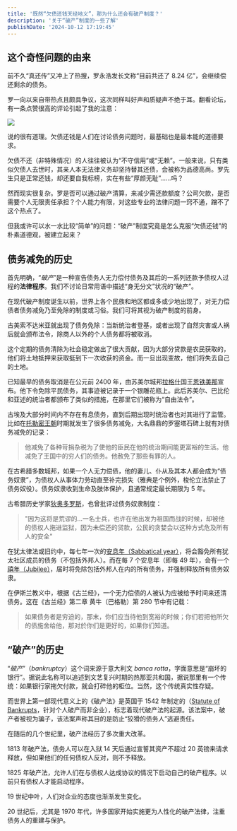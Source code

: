 ```yaml
---
title: '既然“欠债还钱天经地义”，那为什么还会有破产制度？'
description: '关于“破产”制度的一些了解'
publishDate: '2024-10-12 17:19:45'
---
```


## 这个奇怪问题的由来

前不久“真还传”又冲上了热搜，罗永浩发长文称“目前共还了 8.24 亿”，会继续偿还剩余的债务。

罗一向以来自带热点且颇具争议，这次同样叫好声和质疑声不绝于耳。翻看论坛，有一条点赞很高的评论引起了我的注意：

![](https://s2.loli.net/2024/10/12/s97CWe8bNyKEv24.png)

说的很有道理。欠债还钱是人们在讨论债务问题时，最基础也是最本能的道德要求。

欠债不还（非特殊情况）的人往往被认为“不守信用”或“无赖”。一般来说，只有类似欠债人去世时，其亲人本无法律义务却坚持替其还债，会被称为品德高尚。罗先生只是正常还钱，却还要自我标榜，实在有些“厚颜无耻”……吗？

然而现实很复杂。罗是否可以通过破产清算，来减少需还款额度？公司欠款，是否需要个人无限责任承担？个人能力有限，对这些专业的法律问题一窍不通，蹭不了这个热点了。

但我或许可以水一水比较“简单”的问题：“破产”制度究竟是怎么克服“欠债还钱”的朴素道德观，被建立起来？

## 债务减免的历史

首先明确，“*破产*”是一种宣告债务人无力偿付债务及其后的一系列还款予债权人过程的**法律程序**。我们不讨论日常用语中描述“身无分文”状况的“破产”。

在现代破产制度诞生以前，世界上各个民族和地区都或多或少地出现了，对无力偿债者债务减免乃至免除的制度或习俗。我们可将其视为破产制度的前身。

古美索不达米亚就出现了债务免除：当新统治者登基，或者出现了自然灾害或人祸后就会颁布法令，除商人以外的个人债务都将被取消。

这个定期的债务清除为社会稳定做出了很大贡献，因为大部分贷款是农民获取的，他们将土地抵押来获取挺到下一次收获的资金。而一旦出现变故，他们将失去自己的土地。

已知最早的债务取消是在公元前 2400 年，由苏美尔城邦[拉格什](https://baike.baidu.com/item/%E6%8B%89%E6%A0%BC%E4%BB%80?fromModule=lemma_search-box)国王[恩铁美那](https://zh.wikipedia.org/wiki/%E6%81%A9%E9%93%81%E7%BE%8E%E9%82%A3)宣布。他下令免除平民债务，其事迹被记录于一个银雕花瓶上。此后苏美尔、巴比伦和亚述的统治者都颁布了类似的措施，在那里它们被称为“自由法令”。

古埃及大部分时间内不存在有息债务，直到后期出现时统治者也对其进行了监管。比如在[托勒密王朝](https://baike.baidu.com/item/%E6%89%98%E5%8B%92%E5%AF%86%E7%8E%8B%E6%9C%9D/2675729?fr=ge_ala)时期就发生了很多债务减免，大名鼎鼎的罗塞塔石碑上就有对债务减免的记录：

> 他减免了各种苛捐杂税为了使他的臣民在他的统治期间能更富裕的生活。他减免了王国中的穷人们的债务。他赦免了那些有罪的人。

在古希腊多数城邦，如果一个人无力偿债，他的妻儿、仆从及其本人都会成为“债务奴隶”，为债权人从事体力劳动直至补完损失（雅典是个例外，梭伦立法禁止了债务奴役）。债务奴隶收到生命及肢体保护，且通常规定最长期限为 5 年。

古希腊历史学家[狄奥多罗斯](https://baike.baidu.com/item/%E7%8B%84%E5%A5%A5%E5%A4%9A%E7%BD%97%E6%96%AF/8362839?fr=ge_ala)，也曾批评过债务奴隶制度：

> "因为这将是荒谬的…一名士兵，也许在他出发为祖国而战的时候，却被他的债权人拖进监狱，因为未偿还的贷款，公民的贪婪会以这种方式危及所有人的安全"

在犹太律法或旧约中，每七年一次的[安息年（Sabbatical year）](https://baike.baidu.com/item/%E5%AE%89%E6%81%AF%E5%B9%B4/3208488?fr=ge_ala)，将会豁免所有犹太社区成员的债务（不包括外邦人）。而在每 7 个安息年（即每 49 年），会有一个[禧年（Jubilee）](https://baike.baidu.com/item/%E7%A6%A7%E5%B9%B4/1586050?fr=ge_ala)，届时将免除包括外邦人在内的所有债务，并强制释放所有债务奴隶。

在伊斯兰教义中，根据《古兰经》，一个无力偿债的人被认为应被给予时间来还清债务。这在《古兰经》第二章 黄牛（巴格勒）第 280 节中有记载：

> 如果债务者是穷迫的，那末，你们应当待他到宽裕的时候；你们若把他所欠的债施舍给他，那对於你们是更好的，如果你们知道。

## “破产”的历史

“*破产*”（*bankruptcy*）这个词来源于意大利文 *banca rotta*，字面意思是“崩坏的银行”。据说此名称可以追述到文艺复兴时期的热那亚共和国，据说那里有一个传统：如果银行家拖欠付款，就会打碎他的柜位。当然，这个传统真实性存疑。

而世界上第一部现代意义上的《破产法》是英国于 1542 年制定的（[Statute of Bankrupts](https://en.wikipedia.org/wiki/Statute_of_Bankrupts)，针对个人破产而非企业），标志着现代破产法的起源。该法案中，破产者被视为骗子，该法案声称其目的是防止“狡猾的债务人”逃避责任。

在随后的几个世纪里，破产法经历了多次重大改革。

1813 年破产法，债务人可以在入狱 14 天后通过宣誓其资产不超过 20 英镑来请求释放，但如果他们的任何债权人反对，则不予释放。

1825 年破产法，允许人们在与债权人达成协议的情况下启动自己的破产程序。以前只有债权人才能启动程序。

19 世纪中叶，人们对企业的态度也渐渐发生变化。

20 世纪后，尤其是 1970 年代，许多国家开始实施更为人性化的破产法律，注重债务人的重建与保护。
